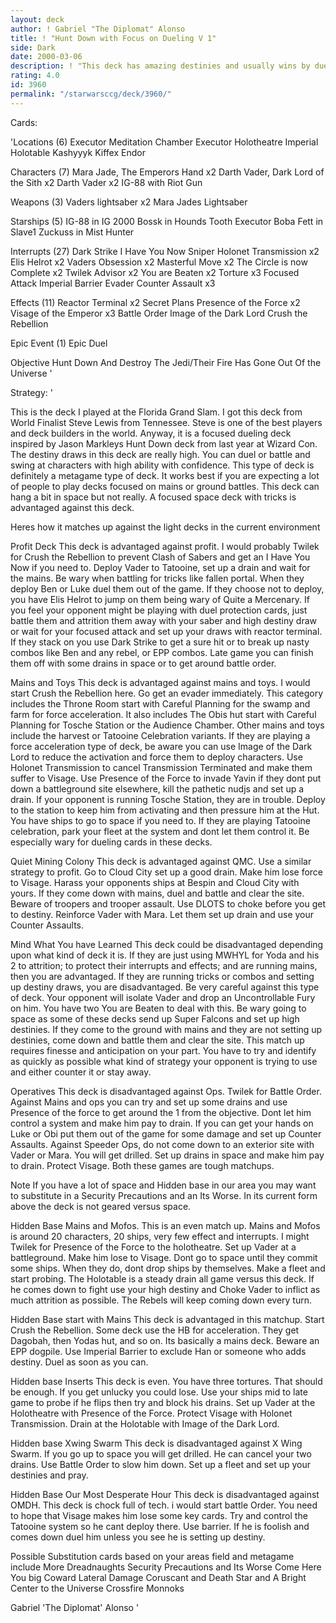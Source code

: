 ```yaml
---
layout: deck
author: ! Gabriel "The Diplomat" Alonso
title: ! "Hunt Down with Focus on Dueling V 1"
side: Dark
date: 2000-03-06
description: ! "This deck has amazing destinies and usually wins by dueling or by battling and clearing sites. Has been played at two Grand Slams this year with a record of 5 wins 1 loss."
rating: 4.0
id: 3960
permalink: "/starwarsccg/deck/3960/"
---
```

Cards: 

'Locations (6)
Executor Meditation Chamber
Executor Holotheatre
Imperial Holotable
Kashyyyk
Kiffex
Endor

Characters (7)
Mara Jade, The Emperors Hand x2
Darth Vader, Dark Lord of the Sith x2
Darth Vader x2
IG-88 with Riot Gun

Weapons (3)
Vaders lightsaber x2
Mara Jades Lightsaber

Starships (5)
IG-88 in IG 2000
Bossk in Hounds Tooth
Executor
Boba Fett in Slave1
Zuckuss in Mist Hunter

Interrupts (27)
Dark Strike
I Have You Now
Sniper
Holonet Transmission x2
Elis Helrot x2
Vaders Obsession x2
Masterful Move x2
The Circle is now Complete x2
Twilek Advisor x2
You are Beaten x2
Torture x3
Focused Attack
Imperial Barrier
Evader
Counter Assault x3

Effects (11)
Reactor Terminal x2
Secret Plans
Presence of the Force x2
Visage of the Emperor x3
Battle Order
Image of the Dark Lord
Crush the Rebellion

Epic Event (1)
Epic Duel

Objective
Hunt Down And Destroy The Jedi/Their Fire Has Gone Out Of the Universe '

Strategy: '

This is the deck I played at the Florida Grand Slam. I got this deck from World Finalist Steve Lewis from Tennessee. Steve is one of the best players and deck builders in the world. Anyway, it is a focused dueling deck inspired by Jason Markleys Hunt Down deck from last year at Wizard Con. The destiny draws in this deck are really high. You can duel or battle and swing at characters with high ability with confidence. This type of deck is definitely a metagame type of deck. It works best if you are expecting a lot of people to play decks focused on mains or ground battles. This deck can hang a bit in space but not really. A focused space deck with tricks is advantaged against this deck.

Heres how it matches up against the light decks in the current environment

Profit Deck This deck is advantaged against profit. I would probably Twilek for Crush the Rebellion to prevent Clash of Sabers and get an I Have You Now if you need to. Deploy Vader to Tatooine, set up a drain and wait for the mains. Be wary when battling for tricks like fallen portal. When they deploy Ben or Luke duel them out of the game. If they choose not to deploy, you have Elis Helrot to jump on them being wary of Quite a Mercenary. If you feel your opponent might be playing with duel protection cards, just battle them and attrition them away with your saber and high destiny draw or wait for your focused attack and set up your draws with reactor terminal. If they stack on you use Dark Strike to get a sure hit or to break up nasty combos like Ben and any rebel, or EPP combos. Late game you can finish them off with some drains in space or to get around battle order.

Mains and Toys This deck is advantaged against mains and toys.  I would start Crush the Rebellion here.  Go get an evader immediately. This category includes the Throne Room start with Careful Planning for the swamp and farm for force acceleration. It also includes The Obis hut start with Careful Planning for Tosche Station or the Audience Chamber. Other mains and toys include the harvest or Tatooine Celebration variants. If they are playing a force acceleration type of deck, be aware you can use Image of the Dark Lord to reduce the activation and force them to deploy characters. Use Holonet Transmission to cancel Transmission Terminated and make them suffer to Visage. Use Presence of the Force to invade Yavin if they dont put down a battleground site elsewhere, kill the pathetic nudjs and set up a drain. If your opponent is running Tosche Station, they are in trouble. Deploy to the station to keep him from activating and then pressure him at the Hut. You have ships to go to space if you need to. If they are playing Tatooine celebration, park your fleet at the system and dont let them control it. Be especially wary for dueling cards in these decks.

Quiet Mining Colony This deck is advantaged against QMC. Use a similar strategy to profit. Go to Cloud City set up a good drain. Make him lose force to Visage. Harass your opponents ships at Bespin and Cloud City with yours. If they come down with mains, duel and battle and clear the site. Beware of troopers and trooper assault. Use DLOTS to choke before you get to destiny. Reinforce Vader with Mara. Let them set up drain and use your Counter Assaults.

Mind What You have Learned This deck could be disadvantaged depending upon what kind of deck it is. If they are just using MWHYL for Yoda and his 2 to attrition; to protect their interrupts and effects; and are running mains, then you are advantaged. If they are running tricks or combos and setting up destiny draws, you are disadvantaged.
Be very careful against this type of deck. Your opponent will isolate Vader and drop an Uncontrollable Fury on him. You have two You are Beaten to deal with this. Be wary going to space as some of these decks send up Super Falcons and set up high destinies. If they come to the ground with mains and they are not setting up destinies, come down and battle them and clear the site. This match up requires finesse and anticipation on your part. You have to try and identify as quickly as possible what kind of strategy your opponent is trying to use and either counter it or stay away.

Operatives This deck is disadvantaged against Ops. Twilek for Battle Order. Against Mains and ops you can try and set up some drains and use Presence of the force to get around the 1 from the objective. Dont let him control a system and make him pay to drain. If you can get your hands on Luke or Obi put them out of the game for some damage and set up Counter Assaults. Against Speeder Ops, do not come down to an exterior site with Vader or Mara. You will get drilled. Set up drains in space and make him pay to drain. Protect Visage. Both these games are tough matchups.

Note If you have a lot of space and Hidden base in our area you may want to substitute in a Security Precautions and an Its Worse. In its current form above the deck is not geared versus space.

Hidden Base Mains and Mofos. This is an even match up. Mains and Mofos is around 20 characters, 20 ships, very few effect and interrupts. I might Twilek for Presence of the Force to the holotheatre. Set up Vader at a battleground. Make him lose to Visage. Dont go to space until they commit some ships. When they do, dont drop ships by themselves. Make a fleet and start probing. The Holotable is a steady drain all game versus this deck. If he comes down to fight use your high destiny and Choke Vader to inflict as much attrition as possible. The Rebels will keep coming down every turn.

Hidden Base start with Mains This deck is advantaged in this matchup. Start Crush the Rebellion. Some deck use the HB for acceleration. They get Dagobah, then Yodas hut, and so on. Its basically a mains deck. Beware an EPP dogpile. Use Imperial Barrier to exclude Han or someone who adds destiny. Duel as soon as you can.

Hidden base Inserts This deck is even. You have three tortures. That should be enough. If you get unlucky you could lose. Use your ships mid to late game to probe if he flips then try and block his drains. Set up Vader at the Holotheatre with Presence of the Force. Protect Visage with Holonet Transmission. Drain at the Holotable with Image of the Dark Lord.

Hidden base Xwing Swarm This deck is disadvantaged against X Wing Swarm. If you go up to space you will get drilled. He can cancel your two drains. Use Battle Order to slow him down. Set up a fleet and set up your destinies and pray.

Hidden Base Our Most Desperate Hour This deck is disadvantaged against OMDH. This deck is chock full of tech. i would start battle Order. You need to hope that Visage makes him lose some key cards. Try and control the Tatooine system so he cant deploy there. Use barrier. If he is foolish and comes down duel him unless you see he is setting up destiny.

Possible Substitution cards based on your areas field and metagame include
More Dreadnaughts
Security Precautions and Its Worse
Come Here You big Coward
Lateral Damage
Coruscant and Death Star and A Bright Center to the Universe
Crossfire
Monnoks

Gabriel 'The Diplomat' Alonso
'
